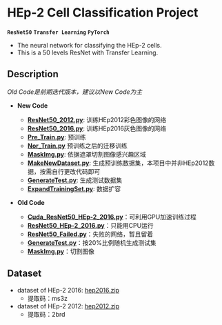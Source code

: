 HEp-2 Cell Classification Project
====

__`ResNet50`__  __`Transfer Learning`__  __`PyTorch`__

* The neural network for classifying the HEp-2 cells.<br>
* This is a 50 levels ResNet with Transfer Learning.
    
## **Description**
_Old Code是前期迭代版本，建议以New Code为主_
* **New Code**
   * **[ResNet50_2012.py](/new_code/ResNet50_2012.py)**: 训练HEp2012彩色图像的网络
   * **[ResNet50_2016.py](/new_code/ResNet50_2016.py)**: 训练HEp2016灰色图像的网络
   * **[Pre_Train.py](/new_code/Pre_Train.py)**: 预训练
   * **[Nor_Train.py](/new_code/Nor_Train.py)** 预训练之后的迁移训练
   * **[MaskImg.py](/new_code/MaskImg.py)**: 依据遮罩切割图像感兴趣区域
   * **[MakeNewDataset.py](/new_code/MakeNewDataset.py)**: 生成预训练数据集，本项目中并非HEp2012数据，按需自行更改代码即可
   * **[GenerateTest.py](/new_code/GenerateTest.py)**: 生成测试数据集
   * **[ExpandTrainingSet.py](/new_code/ExpandTrainingSet.py)**: 数据扩容

* **Old Code**
   * **[Cuda_ResNet50_HEp-2_2016.py](/old_code/Cuda_ResNet50_HEp-2_2016.py)**：可利用GPU加速训练过程
   * **[ResNet50_HEp-2_2016.py](/old_code/ResNet50_HEp-2_2016.py)**：只能用CPU运行
   * **[ResNet50_Failed.py](/old_code/ResNet50_Failed.py)**：失败的网络，暂且留着
   * **[GenerateTest.py](/old_code/GenerateTest.py)**：按20%比例随机生成测试集
   * **[MaskImg.py](/old_code/MaskImg.py)**：切割图像

## **Dataset**
* dataset of HEp-2 2016: [hep2016.zip](https://pan.baidu.com/s/1iP7ZS79ICae1miu_pbWTVA "https://pan.baidu.com/s/1iP7ZS79ICae1miu_pbWTVA")
   * 提取码：ms3z
* dataset of HEp-2 2012: [hep2012.zip](https://pan.baidu.com/s/1WTHMiEKsMdpMZSmjAvCk-g "https://pan.baidu.com/s/1WTHMiEKsMdpMZSmjAvCk-g")
   * 提取码：2brd

